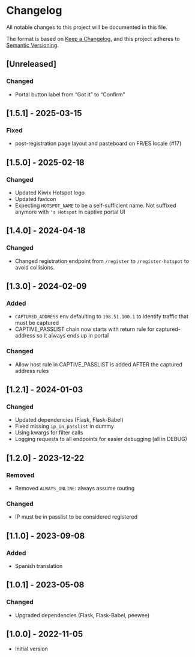 # Changelog

All notable changes to this project will be documented in this file.

The format is based on [Keep a Changelog](https://keepachangelog.com/en/1.0.0/),
and this project adheres to [Semantic Versioning](https://semver.org/spec/v2.0.0.html).

## [Unreleased]

### Changed

- Portal button label from “Got it” to “Confirm”

## [1.5.1] - 2025-03-15

### Fixed

- post-registration page layout and pasteboard on FR/ES locale (#17)

## [1.5.0] - 2025-02-18

### Changed

- Updated Kiwix Hotspot logo
- Updated favicon
- Expecting `HOTSPOT_NAME` to be a self-sufficient name. Not suffixed anymore with `'s Hotspot` in captive portal UI

## [1.4.0] - 2024-04-18

### Changed

- Changed registration endpoint from `/register` to `/register-hotspot` to avoid collisions.

## [1.3.0] - 2024-02-09

### Added

- `CAPTURED_ADDRESS` env defaulting to `198.51.100.1` to identify traffic that must be captured
- CAPTIVE_PASSLIST chain now starts with return rule for captured-address so it always ends up in portal

### Changed

- Allow host rule in CAPTIVE_PASSLIST is added AFTER the captured address rules

## [1.2.1] - 2024-01-03

### Changed

- Updated dependencies (Flask, Flask-Babel)
- Fixed missing `ip_in_passlist` in dummy
- Using kwargs for filter calls
- Logging requests to all endpoints for easier debugging (all in DEBUG)

## [1.2.0] - 2023-12-22

### Removed

- Removed `ALWAYS_ONLINE`: always assume routing

### Changed

- IP must be in passlist to be considered registered

## [1.1.0] - 2023-09-08

### Added

- Spanish translation

## [1.0.1] - 2023-05-08

### Changed

- Upgraded dependencies (Flask, Flask-Babel, peewee)

## [1.0.0] - 2022-11-05

- Initial version
